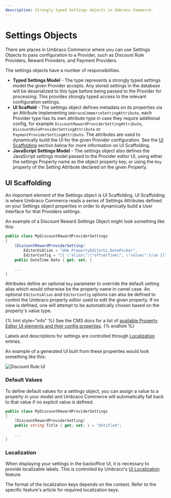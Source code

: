 ```yaml
---
description: Strongly typed Settings objects in Umbraco Commerce.
---
```


# Settings Objects

There are places in Umbraco Commerce where you can use Settings Objects to pass configuration to a Provider, such as Discount Rule Providers, Reward Providers, and Payment Providers.

The settings objects have a number of responsibilities.

* **Typed Settings Model** - The type represents a strongly typed settings model the given Provider accepts. Any stored settings in the database will be deserialized to this type before being passed to the Provider for processing. This provides strongly typed access to the relevant configuration settings.
* **UI Scaffold** - The settings object defines metadata on its properties via an Attribute implementing `UmbracoCommerceSettingAttribute`, each Provider type has its own attribute type in case they require additional config, for example `DiscountRewardProviderSettingAttribute`, `DiscountRuleProviderSettingAttribute` or `PaymentProviderSettingAttribute`. The attributes are used to dynamically build the UI for the given Provider configuration. See the [UI Scaffolding](settings-objects.md#ui-scaffolding) section below for more information on UI Scaffolding.
* **JavaScript Settings Model** - The settings object also defines the JavaScript settings model passed to the Provider editor UI, using either the settings Property name as the object property key, or using the `Key` property of the Setting Attribute declared on the given Property.

## UI Scaffolding

An important element of the Settings object is UI Scaffolding. UI Scaffolding is where Umbraco Commerce reads a series of Settings Attributes defined on your Settings object properties in order to dynamically build a User Interface for that Providers settings.

An example of a Discount Reward Settings Object might look something like this:

```csharp
public class MyDiscountRewardProviderSettings
{
    [DiscountRewardProviderSetting(
        EditorUiAlias = "Umb.PropertyEditorUi.DatePicker",
        EditorConfig = "[{ \"alias\":\"offsetTime\", \"value\":true }]")]
    public DateTime Date { get; set; }

    ...
}
```

Attributes define an optional `Key` parameter to override the default setting alias which would otherwise be the property name in camel case. An optional `EditorUiAlias` and `EditorConfig` options can also be defined to control the Umbraco property editor used to edit the given property. If no view is defined, one will attempt to be automatically chosen based on the property's value type.

{% hint style="info" %}
See the CMS docs for a list of [available Property Editor UI elements and their config properties](/umbraco-cms/reference/property-editor-uis).
{% endhint %}

Labels and descriptions for settings are controlled through [Localization](#localization) entries.

An example of a generated UI built from these properties would look something like this:

![Discount Rule UI](../media/discount\_rule\_ui.png)

### Default Values

To define default values for a settings object, you can assign a value to a property in your model and Umbraco Commerce will automatically fall back to that value if no explicit value is defined.

```csharp
public class MyDiscountRewardProviderSettings
{
    [DiscountRewardProviderSetting]
    public string Title { get; set; } = "Untitled";

    ...
}
```

### Localization

When displaying your settings in the backoffice UI, it is necessary to provide localizable labels. This is controlled by Umbraco's [UI Localization](https://docs.umbraco.com/umbraco-cms/extending/language-files/ui-localization) feature.

The format of the localization keys depends on the context. Refer to the specific feature's article for required localization keys.